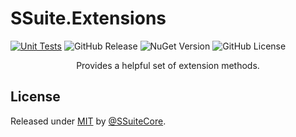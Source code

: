 # SSuite.Extensions

[![Unit Tests](https://github.com/SSuiteCore/SSuite.Extensions/workflows/Tests/badge.svg)](https://github.com/SSuiteCore/SSuite.Extensions/actions?query=workflow:"Tests")
![GitHub Release](https://img.shields.io/github/v/release/SSuiteCore/SSuite.Extensions)
![NuGet Version](https://img.shields.io/nuget/v/SSuite.Extensions?logo=nuget&logoColor=blue&link=https%3A%2F%2Fwww.nuget.org%2Fpackages%2FSSuite.Extensions)
![GitHub License](https://img.shields.io/github/license/SSuiteCore/SSuite.Extensions)

<div align="center">
  Provides a helpful set of extension methods.
</div>

## License

Released under [MIT](/LICENSE) by [@SSuiteCore](https://github.com/SSuiteCore).
